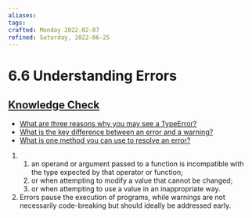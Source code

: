 ```yaml
---
aliases:
tags:
crafted: Monday 2022-02-07
refined: Saturday, 2022-06-25
---
```


# 6.6 Understanding Errors

## [Knowledge Check](https://www.theodinproject.com/paths/foundations/courses/foundations/lessons/understanding-errors#knowledge-check)

- [What are three reasons why you may see a TypeError?](https://www.theodinproject.com/paths/foundations/courses/foundations/lessons/understanding-errors#type-error)
- [What is the key difference between an error and a warning?](https://www.theodinproject.com/paths/foundations/courses/foundations/lessons/understanding-errors#errors-vs-warnings)
- [What is one method you can use to resolve an error?](https://www.theodinproject.com/paths/foundations/courses/foundations/lessons/understanding-errors#tips-for-resolving-errors)

1. 1. an operand or argument passed to a function is incompatible with the type expected by that operator or function;
   2. or when attempting to modify a value that cannot be changed;
   3. or when attempting to use a value in an inappropriate way.
2. Errors pause the execution of programs, while warnings are not necessarily code-breaking but should ideally be addressed early.
